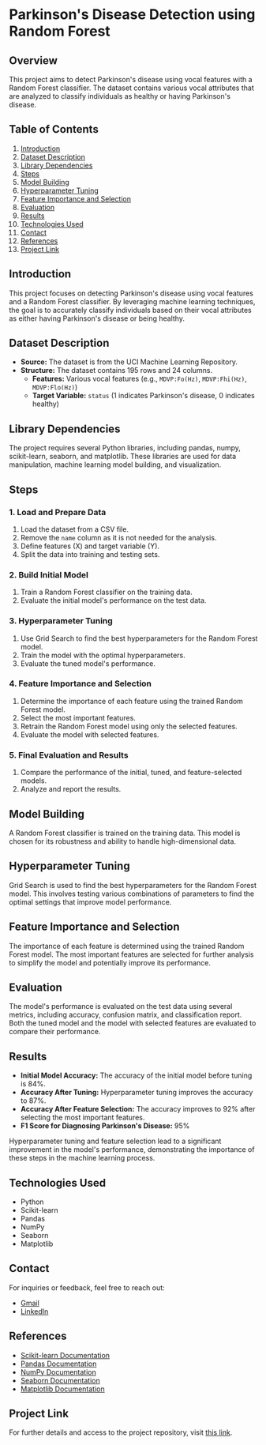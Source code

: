 # Parkinson's Disease Detection using Random Forest

## Overview

This project aims to detect Parkinson's disease using vocal features with a Random Forest classifier. The dataset contains various vocal attributes that are analyzed to classify individuals as healthy or having Parkinson's disease.

## Table of Contents

1. [Introduction](#introduction)
2. [Dataset Description](#dataset-description)
3. [Library Dependencies](#library-dependencies)
4. [Steps](#steps)
5. [Model Building](#model-building)
6. [Hyperparameter Tuning](#hyperparameter-tuning)
7. [Feature Importance and Selection](#feature-importance-and-selection)
8. [Evaluation](#evaluation)
9. [Results](#results)
10. [Technologies Used](#technologies-used)
11. [Contact](#contact)
12. [References](#references)
13. [Project Link](#project-link)

## Introduction

This project focuses on detecting Parkinson's disease using vocal features and a Random Forest classifier. By leveraging machine learning techniques, the goal is to accurately classify individuals based on their vocal attributes as either having Parkinson's disease or being healthy.

## Dataset Description

- **Source:** The dataset is from the UCI Machine Learning Repository.
- **Structure:** The dataset contains 195 rows and 24 columns.
  - **Features:** Various vocal features (e.g., `MDVP:Fo(Hz)`, `MDVP:Fhi(Hz)`, `MDVP:Flo(Hz)`)
  - **Target Variable:** `status` (1 indicates Parkinson's disease, 0 indicates healthy)

## Library Dependencies

The project requires several Python libraries, including pandas, numpy, scikit-learn, seaborn, and matplotlib. These libraries are used for data manipulation, machine learning model building, and visualization.

## Steps

### 1. Load and Prepare Data
1. Load the dataset from a CSV file.
2. Remove the `name` column as it is not needed for the analysis.
3. Define features (X) and target variable (Y).
4. Split the data into training and testing sets.

### 2. Build Initial Model
1. Train a Random Forest classifier on the training data.
2. Evaluate the initial model's performance on the test data.

### 3. Hyperparameter Tuning
1. Use Grid Search to find the best hyperparameters for the Random Forest model.
2. Train the model with the optimal hyperparameters.
3. Evaluate the tuned model's performance.

### 4. Feature Importance and Selection
1. Determine the importance of each feature using the trained Random Forest model.
2. Select the most important features.
3. Retrain the Random Forest model using only the selected features.
4. Evaluate the model with selected features.

### 5. Final Evaluation and Results
1. Compare the performance of the initial, tuned, and feature-selected models.
2. Analyze and report the results.

## Model Building

A Random Forest classifier is trained on the training data. This model is chosen for its robustness and ability to handle high-dimensional data.

## Hyperparameter Tuning

Grid Search is used to find the best hyperparameters for the Random Forest model. This involves testing various combinations of parameters to find the optimal settings that improve model performance.

## Feature Importance and Selection

The importance of each feature is determined using the trained Random Forest model. The most important features are selected for further analysis to simplify the model and potentially improve its performance.

## Evaluation

The model's performance is evaluated on the test data using several metrics, including accuracy, confusion matrix, and classification report. Both the tuned model and the model with selected features are evaluated to compare their performance.

## Results

- **Initial Model Accuracy:** The accuracy of the initial model before tuning is 84%.
- **Accuracy After Tuning:** Hyperparameter tuning improves the accuracy to 87%.
- **Accuracy After Feature Selection:** The accuracy improves to 92% after selecting the most important features.
- **F1 Score for Diagnosing Parkinson's Disease:** 95%

Hyperparameter tuning and feature selection lead to a significant improvement in the model's performance, demonstrating the importance of these steps in the machine learning process.

## Technologies Used

- Python
- Scikit-learn
- Pandas
- NumPy
- Seaborn
- Matplotlib

## Contact

For inquiries or feedback, feel free to reach out:
- [Gmail](mailto:mr.muadrahman@gmail.com)
- [LinkedIn](https://www.linkedin.com/in/muadrahman/)

## References

- [Scikit-learn Documentation](https://scikit-learn.org/stable/)
- [Pandas Documentation](https://pandas.pydata.org/)
- [NumPy Documentation](https://numpy.org/)
- [Seaborn Documentation](https://seaborn.pydata.org/)
- [Matplotlib Documentation](https://matplotlib.org/)

## Project Link

For further details and access to the project repository, visit [this link](https://github.com/muadrahman/Parkinsons-disease-detection).
